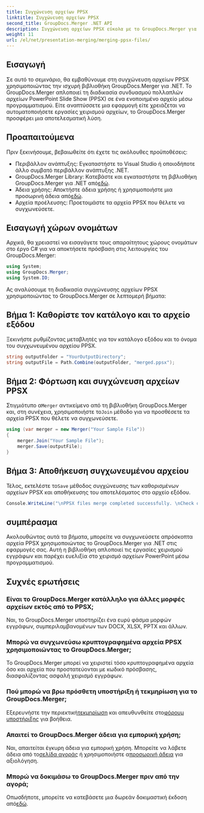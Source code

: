 ```yaml
---
title: Συγχώνευση αρχείων PPSX
linktitle: Συγχώνευση αρχείων PPSX
second_title: GroupDocs.Merger .NET API
description: Συγχώνευση αρχείων PPSX εύκολα με το GroupDocs.Merger για .NET. Ακολουθήστε τον βήμα προς βήμα οδηγό μας για να αυτοματοποιήσετε εργασίες συγχώνευσης αρχείων! Βελτιώστε τη ροή εργασιών διαχείρισης εγγράφων.
weight: 11
url: /el/net/presentation-merging/merging-ppsx-files/
---
```

## Εισαγωγή
Σε αυτό το σεμινάριο, θα εμβαθύνουμε στη συγχώνευση αρχείων PPSX χρησιμοποιώντας την ισχυρή βιβλιοθήκη GroupDocs.Merger για .NET. Το GroupDocs.Merger απλοποιεί τη διαδικασία συνδυασμού πολλαπλών αρχείων PowerPoint Slide Show (PPSX) σε ένα ενοποιημένο αρχείο μέσω προγραμματισμού. Είτε αναπτύσσετε μια εφαρμογή είτε χρειάζεται να αυτοματοποιήσετε εργασίες χειρισμού αρχείων, το GroupDocs.Merger προσφέρει μια αποτελεσματική λύση.
## Προαπαιτούμενα
Πριν ξεκινήσουμε, βεβαιωθείτε ότι έχετε τις ακόλουθες προϋποθέσεις:
- Περιβάλλον ανάπτυξης: Εγκαταστήστε το Visual Studio ή οποιοδήποτε άλλο συμβατό περιβάλλον ανάπτυξης .NET.
-  GroupDocs.Merger Library: Κατεβάστε και εγκαταστήστε τη βιβλιοθήκη GroupDocs.Merger για .NET από[εδώ](https://releases.groupdocs.com/merger/net/).
-  Άδεια χρήσης: Αποκτήστε άδεια χρήσης ή χρησιμοποιήστε μια προσωρινή άδεια από[εδώ](https://purchase.groupdocs.com/temporary-license/).
- Αρχεία προέλευσης: Προετοιμάστε τα αρχεία PPSX που θέλετε να συγχωνεύσετε.

## Εισαγωγή χώρων ονομάτων
Αρχικά, θα χρειαστεί να εισαγάγετε τους απαραίτητους χώρους ονομάτων στο έργο C# για να αποκτήσετε πρόσβαση στις λειτουργίες του GroupDocs.Merger:
```csharp
using System; 
using GroupDocs.Merger;
using System.IO;
```

Ας αναλύσουμε τη διαδικασία συγχώνευσης αρχείων PPSX χρησιμοποιώντας το GroupDocs.Merger σε λεπτομερή βήματα:
## Βήμα 1: Καθορίστε τον κατάλογο και το αρχείο εξόδου
Ξεκινήστε ρυθμίζοντας μεταβλητές για τον κατάλογο εξόδου και το όνομα του συγχωνευμένου αρχείου PPSX.
```csharp
string outputFolder = "YourOutputDirectory";
string outputFile = Path.Combine(outputFolder, "merged.ppsx");
```
## Βήμα 2: Φόρτωση και συγχώνευση αρχείων PPSX
 Στιγμιότυπο α`Merger` αντικείμενο από τη βιβλιοθήκη GroupDocs.Merger και, στη συνέχεια, χρησιμοποιήστε το`Join` μέθοδο για να προσθέσετε τα αρχεία PPSX που θέλετε να συγχωνεύσετε.
```csharp
using (var merger = new Merger("Your Sample File"))
{
    merger.Join("Your Sample File");
    merger.Save(outputFile);
}
```
## Βήμα 3: Αποθήκευση συγχωνευμένου αρχείου
 Τέλος, εκτελέστε το`Save` μέθοδος συγχώνευσης των καθορισμένων αρχείων PPSX και αποθήκευσης του αποτελέσματος στο αρχείο εξόδου.
```csharp
Console.WriteLine("\nPPSX files merge completed successfully. \nCheck output in {0}", outputFolder);
```

## συμπέρασμα
Ακολουθώντας αυτά τα βήματα, μπορείτε να συγχωνεύσετε απρόσκοπτα αρχεία PPSX χρησιμοποιώντας το GroupDocs.Merger για .NET στις εφαρμογές σας. Αυτή η βιβλιοθήκη απλοποιεί τις εργασίες χειρισμού εγγράφων και παρέχει ευελιξία στο χειρισμό αρχείων PowerPoint μέσω προγραμματισμού.

## Συχνές ερωτήσεις
### Είναι το GroupDocs.Merger κατάλληλο για άλλες μορφές αρχείων εκτός από το PPSX;
Ναι, το GroupDocs.Merger υποστηρίζει ένα ευρύ φάσμα μορφών εγγράφων, συμπεριλαμβανομένων των DOCX, XLSX, PPTX και άλλων.
### Μπορώ να συγχωνεύσω κρυπτογραφημένα αρχεία PPSX χρησιμοποιώντας το GroupDocs.Merger;
Το GroupDocs.Merger μπορεί να χειριστεί τόσο κρυπτογραφημένα αρχεία όσο και αρχεία που προστατεύονται με κωδικό πρόσβασης, διασφαλίζοντας ασφαλή χειρισμό εγγράφων.
### Πού μπορώ να βρω πρόσθετη υποστήριξη ή τεκμηρίωση για το GroupDocs.Merger;
 Εξερευνήστε την περιεκτική[τεκμηρίωση](https://tutorials.groupdocs.com/merger/net/) και απευθυνθείτε στο[φόρουμ υποστήριξης](https://forum.groupdocs.com/c/merger/32) για βοήθεια.
### Απαιτεί το GroupDocs.Merger άδεια για εμπορική χρήση;
 Ναι, απαιτείται έγκυρη άδεια για εμπορική χρήση. Μπορείτε να λάβετε άδεια από το[σελίδα αγοράς](https://purchase.groupdocs.com/buy) ή χρησιμοποιήστε α[προσωρινή άδεια](https://purchase.groupdocs.com/temporary-license/) για αξιολόγηση.
### Μπορώ να δοκιμάσω το GroupDocs.Merger πριν από την αγορά;
 Οπωσδήποτε, μπορείτε να κατεβάσετε μια δωρεάν δοκιμαστική έκδοση από[εδώ](https://releases.groupdocs.com/).